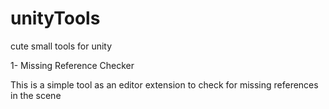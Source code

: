 # unityTools
cute small tools for unity

1- Missing Reference Checker

  This is a simple tool as an editor extension to check for missing references in the scene
